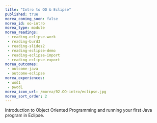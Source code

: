```yaml
---
title: "Intro to OO & Eclipse"
published: true
morea_coming_soon: false
morea_id: oo-intro
morea_type: module
morea_readings:
 - reading-eclipse-work
 - reading-burd3
 - reading-slides2
 - reading-eclipse-demo
 - reading-eclipse-import
 - reading-eclipse-export
morea_outcomes:
 - outcome-java
 - outcome-eclipse
morea_experiences:
 - wod1
 - pwod1
morea_icon_url: /morea/02.OO-intro/eclipse.jpg
morea_sort_order: 2
---
```


Introduction to Object Oriented Programming and running your first Java program in Eclipse.
